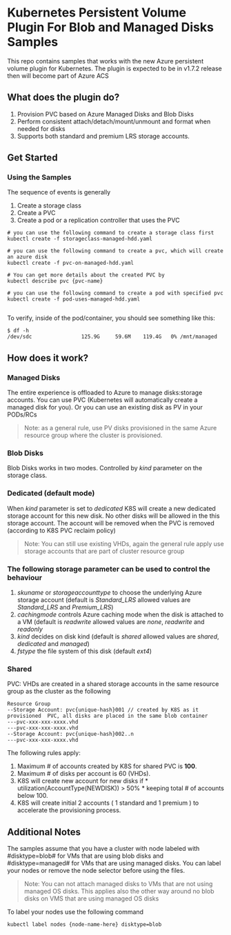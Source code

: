 # Kubernetes Persistent Volume Plugin For Blob and Managed Disks Samples

This repo contains samples that works with the new Azure persistent volume plugin for Kubernetes. The plugin is expected to be in v1.7.2 release then will become part of Azure ACS 


## What does the plugin do? 

1. Provision PVC based on Azure Managed Disks and Blob Disks
2. Perform consistent attach/detach/mount/unmount and format when needed for disks 
3. Supports both standard and premium LRS storage accounts.

## Get Started

### Using the Samples
The sequence of events is generally 

1. Create a storage class
2. Create a PVC 
3. Create a pod or a replication controller that uses the PVC

```
# you can use the following command to create a storage class first
kubectl create -f storageclass-managed-hdd.yaml

# you can use the following command to create a pvc, which will create an azure disk
kubectl create -f pvc-on-managed-hdd.yaml

# You can get more details about the created PVC by
kubectl describe pvc {pvc-name}

# you can use the following command to create a pod with specified pvc
kubectl create -f pod-uses-managed-hdd.yaml
   
```

To verify, inside of the pod/container, you should see something like this:

```
$ df -h
/dev/sdc                125.9G     59.6M    119.4G   0% /mnt/managed
```



## How does it work? 

### Managed Disks
The entire experience is offloaded to Azure to manage disks:storage accounts. You can use PVC (Kubernetes will automatically create a managed disk for you). Or you can use an existing disk as PV in your PODs/RCs

> Note: as a general rule, use PV disks provisioned in the same Azure resource group where the cluster is provisioned.   

### Blob Disks 
Blob Disks works in two modes. Controlled by *kind* parameter on the storage class. 

### Dedicated (default mode)
When *kind* parameter is set to *dedicated* K8S will create a new dedicated storage account for this new disk. No other disks will be allowed in the this storage account. The account will be removed when the PVC is removed (according to K8S PVC reclaim policy) 

> Note: You can still use existing VHDs, again the general rule apply use storage accounts that are part of cluster resource group

### The following storage parameter can be used to control the behaviour

1. *skuname* or *storageaccounttype* to choose the underlying Azure storage account (default is *Standard_LRS* allowed values are  *Standard_LRS* and *Premium_LRS*)
2. *cachingmode* controls Azure caching mode when the disk is attached to a VM (default is *readwrite* allowed values are *none*, *readwrite* and *readonly*
3. *kind* decides on disk kind (default is *shared* allowed values are *shared*, *dedicated* and *managed*)
4. *fstype* the file system of this disk (default *ext4*)

### Shared
PVC: VHDs are created in a shared storage accounts in the same resource group as the cluster as the following 

```
Resource Group
--Storage Account: pvc{unique-hash}001 // created by K8S as it provisioned  PVC, all disks are placed in the same blob container  
---pvc-xxx-xxx-xxxx.vhd
---pvc-xxx-xxx-xxxx.vhd
--Storage Account: pvc{unique-hash}002..n  
---pvc-xxx-xxx-xxxx.vhd
```

The following rules apply:

1. Maximum # of accounts created by K8S for shared PVC is **100**.
2. Maximum # of disks per account is 60 (VHDs).
3. K8S will create new account for new disks if * utilization(AccountType(NEWDISK)) > 50%  * keeping total # of accounts below 100.
4. K8S will create initial 2 accounts ( 1 standard and 1 premium ) to accelerate the provisioning process.

## Additional Notes
The samples assume that you have a cluster with node labeled with #disktype=blob# for VMs that are using blob disks and #disktype=managed# for VMs that are using managed disks. You can label your nodes or remove the node selector before using the files. 

> Note: You can not attach managed disks to VMs that are not using managed OS disks. This applies also the other way around no blob disks on VMS that are using managed OS disks

To label your nodes use the following command 
```
kubectl label nodes {node-name-here} disktype=blob
```
